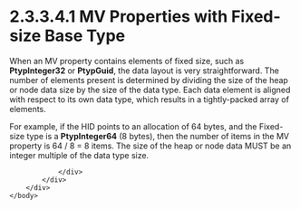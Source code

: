 <html dir="LTR" xmlns:mshelp="http://msdn.microsoft.com/mshelp" xmlns:ddue="http://ddue.schemas.microsoft.com/authoring/2003/5" xmlns:xlink="http://www.w3.org/1999/xlink" xmlns:tool="http://www.microsoft.com/tooltip">
    <head>
        <meta http-equiv="Content-Type" content="text/html; CHARSET=utf-8"></meta>
        <meta name="save" content="history"></meta>
        <title>2.3.3.4.1 MV Properties with Fixed-size Base Type</title>
        <xml>
            <mshelp:toctitle title="2.3.3.4.1 MV Properties with Fixed-size Base Type"></mshelp:toctitle>
            <mshelp:rltitle title="[MS-PST]: MV Properties with Fixed-size Base Type"></mshelp:rltitle>
            <mshelp:keyword index="A" term="73b910ea-09c0-4512-8cd2-e98d06497d51"></mshelp:keyword>
            <mshelp:attr name="DCSext.ContentType" value="open specification"></mshelp:attr>
            <mshelp:attr name="AssetID" value="73b910ea-09c0-4512-8cd2-e98d06497d51"></mshelp:attr>
            <mshelp:attr name="TopicType" value="kbRef"></mshelp:attr>
            <mshelp:attr name="DCSext.Title" value="[MS-PST]: MV Properties with Fixed-size Base Type" />
        </xml>
    </head>
    <body>
        <div id="header">
            <h1 class="heading">2.3.3.4.1 MV Properties with Fixed-size Base Type</h1>
        </div>
        <div id="mainSection">
            <div id="mainBody">
                <div id="allHistory" class="saveHistory"></div>
                <div id="sectionSection0" class="section" name="collapseableSection">
                    

<p>When an MV property contains elements of fixed size, such as
<b>PtypInteger32</b> or <b>PtypGuid</b>, the data layout is very
straightforward. The number of elements present is determined by dividing the
size of the heap or node data size by the size of the data type. Each data
element is aligned with respect to its own data type, which results in a
tightly-packed array of elements.</p>

<p>For example, if the HID points to an allocation of 64 bytes,
and the Fixed-size type is a <b>PtypInteger64</b> (8 bytes), then the number of
items in the MV property is 64 / 8 = 8 items. The size of the heap or node data
MUST be an integer multiple of the data type size.</p>


                </div>
            </div>
        </div>
    </body>
</html>